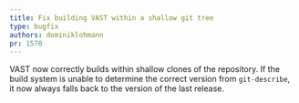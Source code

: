 ```yaml
---
title: Fix building VAST within a shallow git tree
type: bugfix
authors: dominiklohmann
pr: 1570
---
```


VAST now correctly builds within shallow clones of the repository. If the build
system is unable to determine the correct version from `git-describe`, it now
always falls back to the version of the last release.
